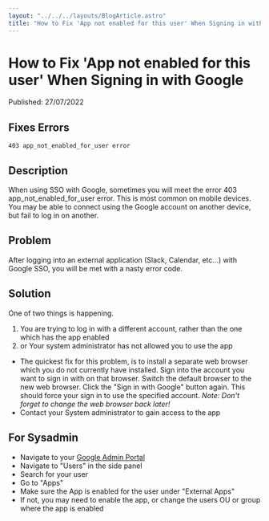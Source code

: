 ```yaml
---
layout: "../../../layouts/BlogArticle.astro"
title: "How to Fix 'App not enabled for this user' When Signing in with Google"
---
```


# How to Fix 'App not enabled for this user' When Signing in with Google

Published: 27/07/2022

## Fixes Errors

`403 app_not_enabled_for_user error`

## Description

When using SSO with Google, sometimes you will meet the error 403 app_not_enabled_for_user error. This is most common on mobile devices. You may be able to connect using the Google account on another device, but fail to log in on another.

## Problem

After logging into an external application (Slack, Calendar, etc...) with Google SSO, you will be met with a nasty error code.

## Solution

One of two things is happening.

1) You are trying to log in with a different account, rather than the one which has the app enabled
2) or Your system administrator has not allowed you to use the app

- The quickest fix for this problem, is to install a separate web browser which you do not currently have installed. Sign into the account you want to sign in with on that browser. Switch the default browser to the new web browser. Click the "Sign in with Google" button again. This should force your sign in to use the specified account. _Note: Don't forget to change the web browser back later!_
- Contact your System administrator to gain access to the app

## For Sysadmin

- Navigate to your [Google Admin Portal](https://admin.google.com/)
- Navigate to "Users" in the side panel
- Search for your user
- Go to "Apps"
- Make sure the App is enabled for the user under "External Apps"
- If not, you may need to enable the app, or change the users OU or group where the app is enabled
